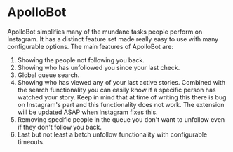 # ApolloBot

ApolloBot simplifies many of the mundane tasks people perform on Instagram. It has a distinct feature set made really easy to use with many configurable options. The main features of ApolloBot are:

1. Showing the people not following you back.
2. Showing who has unfollowed you since your last check.
3. Global queue search.
4. Showing who has viewed any of your last active stories. Combined with the search functionality you can easily know if a specific person has watched your story. Keep in mind that at time of writing this there is bug on Instagram's part and this functionality does not work. The extension will be updated ASAP when Instagram fixes this.
5. Removing specific people in the queue you don't want to unfollow even if they don't follow you back.
6. Last but not least a batch unfollow functionality with configurable timeouts.
